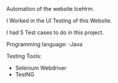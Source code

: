 Automation of the website IceHrm.

I Worked in the UI Testing of this Website.

I had 5 Test cases to do in this project.

Programming language:
-Java

Testing Tools:
- Selenium Webdriver
- TestNG
